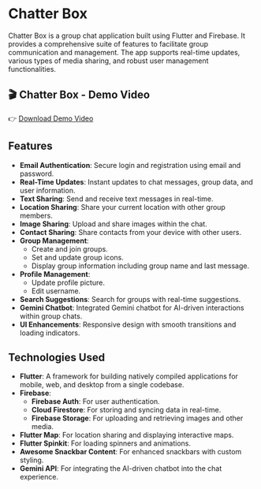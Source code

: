 # Chatter Box

Chatter Box is a group chat application built using Flutter and Firebase. It provides a comprehensive suite of features to facilitate group communication and management. The app supports real-time updates, various types of media sharing, and robust user management functionalities.

## 🎬 Chatter Box - Demo Video

👉 [Download Demo Video](assets/demo_video.mp4)

## Features

- **Email Authentication**: Secure login and registration using email and password.
- **Real-Time Updates**: Instant updates to chat messages, group data, and user information.
- **Text Sharing**: Send and receive text messages in real-time.
- **Location Sharing**: Share your current location with other group members.
- **Image Sharing**: Upload and share images within the chat.
- **Contact Sharing**: Share contacts from your device with other users.
- **Group Management**:
  - Create and join groups.
  - Set and update group icons.
  - Display group information including group name and last message.
- **Profile Management**:
  - Update profile picture.
  - Edit username.
- **Search Suggestions**: Search for groups with real-time suggestions.
- **Gemini Chatbot**: Integrated Gemini chatbot for AI-driven interactions within group chats.
- **UI Enhancements**: Responsive design with smooth transitions and loading indicators.

## Technologies Used

- **Flutter**: A framework for building natively compiled applications for mobile, web, and desktop from a single codebase.
- **Firebase**:
  - **Firebase Auth**: For user authentication.
  - **Cloud Firestore**: For storing and syncing data in real-time.
  - **Firebase Storage**: For uploading and retrieving images and other media.
- **Flutter Map**: For location sharing and displaying interactive maps.
- **Flutter Spinkit**: For loading spinners and animations.
- **Awesome Snackbar Content**: For enhanced snackbars with custom styling.
- **Gemini API**: For integrating the AI-driven chatbot into the chat experience.
